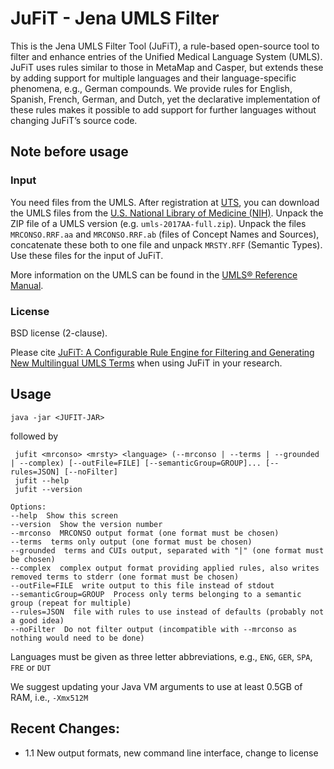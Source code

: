 # JuFiT - Jena UMLS Filter

This is the Jena UMLS Filter Tool (JuFiT), a rule-based open-source tool to filter and enhance entries of the Unified Medical Language System (UMLS). JuFiT uses rules similar to those in MetaMap and Casper, but extends these by adding support for multiple languages and their language-specific phenomena, e.g., German compounds. We provide rules for English, Spanish, French, German, and Dutch, yet the declarative implementation of these rules makes it possible to add support for further languages without changing JuFiT’s source code.

## Note before usage

### Input

You need files from the UMLS. After registration at [UTS](https:/uts.nlm.nih.gov), you can download the UMLS files from the [U.S. National Library of Medicine (NIH)](https://www.nlm.nih.gov/research/umls/). Unpack the ZIP file of a UMLS version (e.g. `umls-2017AA-full.zip`). Unpack the files `MRCONSO.RRF.aa` and `MRCONSO.RRF.ab` (files of Concept Names and Sources), concatenate these both to one file and unpack `MRSTY.RFF` (Semantic Types). Use these files for the input of JuFiT. 

More information on the UMLS can be found in the [UMLS® Reference Manual](https://www.ncbi.nlm.nih.gov/books/NBK9676/).

### License
BSD license (2-clause). 

Please cite [JuFiT: A Configurable Rule Engine for Filtering and Generating New Multilingual UMLS Terms](https://www.ncbi.nlm.nih.gov/pmc/articles/PMC4765630/) when using JuFiT in your research.


## Usage
```
java -jar <JUFIT-JAR> 
```
followed by
```
 jufit <mrconso> <mrsty> <language> (--mrconso | --terms | --grounded | --complex) [--outFile=FILE] [--semanticGroup=GROUP]... [--rules=JSON] [--noFilter]
 jufit --help
 jufit --version

Options:
--help  Show this screen
--version  Show the version number
--mrconso  MRCONSO output format (one format must be chosen)
--terms  terms only output (one format must be chosen)
--grounded  terms and CUIs output, separated with "|" (one format must be chosen)
--complex  complex output format providing applied rules, also writes removed terms to stderr (one format must be chosen)
--outFile=FILE  write output to this file instead of stdout
--semanticGroup=GROUP  Process only terms belonging to a semantic group (repeat for multiple)
--rules=JSON  file with rules to use instead of defaults (probably not a good idea)
--noFilter  Do not filter output (incompatible with --mrconso as nothing would need to be done)
```
Languages must be given as three letter abbreviations, e.g., `ENG`, `GER`, `SPA`, `FRE` or `DUT`

We suggest updating your Java VM arguments to use at least 0.5GB of RAM, i.e., `-Xmx512M`

## Recent Changes:
  * 1.1 New output formats, new command line interface, change to license
